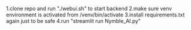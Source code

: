 1.clone repo and run "./webui.sh" to start backend
2.make sure venv environment is activated from /venv/bin/activate
3.install requirements.txt again just to be safe
4.run  "streamlit run Nymble_AI.py"